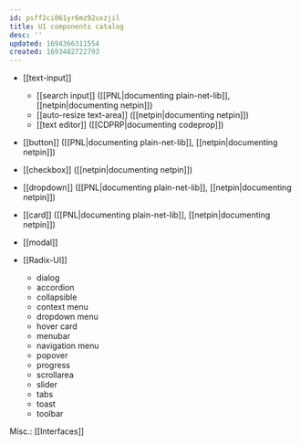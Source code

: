 ```yaml
---
id: psff2ci061yr6mz92uxzjil
title: UI components catalog
desc: ''
updated: 1694366311554
created: 1693482722793
---
```


- [[text-input]]
  - [[search input]] ([[PNL|documenting plain-net-lib]], [[netpin|documenting netpin]])
  - [[auto-resize text-area]] ([[netpin|documenting netpin]])
  - [[text editor]] ([[CDPRP|documenting codeprop]])

- [[button]] ([[PNL|documenting plain-net-lib]], [[netpin|documenting netpin]])
- [[checkbox]] ([[netpin|documenting netpin]])
- [[dropdown]] ([[PNL|documenting plain-net-lib]], [[netpin|documenting netpin]])

- [[card]] ([[PNL|documenting plain-net-lib]], [[netpin|documenting netpin]])

- [[modal]]

- [[Radix-UI]]
  - dialog
  - accordion
  - collapsible
  - context menu
  - dropdown menu
  - hover card
  - menubar
  - navigation menu
  - popover
  - progress
  - scrollarea
  - slider
  - tabs
  - toast
  - toolbar

Misc.: [[Interfaces]]